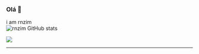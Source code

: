 ### Olá 👋
i am rnzim
<br>
![rnzim GitHub stats](https://github-readme-stats.vercel.app/api?username=rnzim&show_icons=true&bg_color=00000000)

<img src="https://github.com/SrXitme/SrXitme/blob/main/20230410_171501.gif"></image>
<br>




<hr>  
  <br>
<br>

